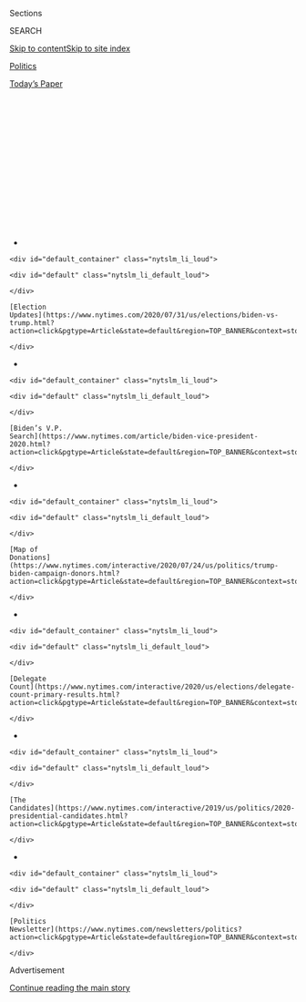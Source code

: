 <div id="app">

<div>

<div>

<div>

<div class="NYTAppHideMasthead css-1q2w90k e1suatyy0">

<div class="section css-ui9rw0 e1suatyy2">

<div class="css-eph4ug er09x8g0">

<div class="css-6n7j50">

</div>

<span class="css-1dv1kvn">Sections</span>

<div class="css-10488qs">

<span class="css-1dv1kvn">SEARCH</span>

</div>

[Skip to content](#site-content)[Skip to site
index](#site-index)

</div>

<div id="masthead-section-label" class="css-1wr3we4 eaxe0e00">

[Politics](https://www.nytimes.com/section/politics)

</div>

<div class="css-10698na e1huz5gh0">

</div>

</div>

<div id="masthead-bar-one" class="section hasLinks css-15hmgas e1csuq9d3">

<div class="css-uqyvli e1csuq9d0">

</div>

<div class="css-1uqjmks e1csuq9d1">

</div>

<div class="css-9e9ivx">

[](https://myaccount.nytimes.com/auth/login?response_type=cookie&client_id=vi)

</div>

<div class="css-1bvtpon e1csuq9d2">

[Today’s
Paper](https://www.nytimes.com/section/todayspaper)

</div>

</div>

</div>

</div>

<div data-aria-hidden="false">

<div id="site-content" data-role="main">

<div>

<div class="css-1aor85t" style="opacity:0.000000001;z-index:-1;visibility:hidden">

<div class="css-1hqnpie">

<div class="css-epjblv">

<span class="css-17xtcya">[Politics](/section/politics)</span><span class="css-x15j1o">|</span><span class="css-fwqvlz">How
the Republican Convention Created Money Woes in Two
Cities</span>

</div>

<div class="css-k008qs">

<div class="css-1iwv8en">

<span class="css-18z7m18"></span>

<div>

</div>

</div>

<span class="css-1n6z4y">https://nyti.ms/38Ct21P</span>

<div class="css-1705lsu">

<div class="css-4xjgmj">

<div class="css-4skfbu" data-role="toolbar" data-aria-label="Social Media Share buttons, Save button, and Comments Panel with current comment count" data-testid="share-tools">

  - 
  - 
  - 
  - 
    
    <div class="css-6n7j50">
    
    </div>

  - 
  - 

</div>

</div>

</div>

</div>

</div>

</div>

<div id="NYT_TOP_BANNER_REGION" class="css-13pd83m">

<div>

<div id="styln-elections-notifications-menu" class="section interactive-content interactive-size-medium css-1edisqu">

<div class="css-17ih8de interactive-body">

<div class="nytslm_innerContainer" data-aria-live="polite">

<div class="nytslm_title">

</div>

  - 
    
    <div id="default_container" class="nytslm_li_loud">
    
    <div id="default" class="nytslm_li_default_loud">
    
    </div>
    
    [Election
    Updates](https://www.nytimes.com/2020/07/31/us/elections/biden-vs-trump.html?action=click&pgtype=Article&state=default&region=TOP_BANNER&context=storylines_menu)
    
    </div>

  - 
    
    <div id="default_container" class="nytslm_li_loud">
    
    <div id="default" class="nytslm_li_default_loud">
    
    </div>
    
    [Biden’s V.P.
    Search](https://www.nytimes.com/article/biden-vice-president-2020.html?action=click&pgtype=Article&state=default&region=TOP_BANNER&context=storylines_menu)
    
    </div>

  - 
    
    <div id="default_container" class="nytslm_li_loud">
    
    <div id="default" class="nytslm_li_default_loud">
    
    </div>
    
    [Map of
    Donations](https://www.nytimes.com/interactive/2020/07/24/us/politics/trump-biden-campaign-donors.html?action=click&pgtype=Article&state=default&region=TOP_BANNER&context=storylines_menu)
    
    </div>

  - 
    
    <div id="default_container" class="nytslm_li_loud">
    
    <div id="default" class="nytslm_li_default_loud">
    
    </div>
    
    [Delegate
    Count](https://www.nytimes.com/interactive/2020/us/elections/delegate-count-primary-results.html?action=click&pgtype=Article&state=default&region=TOP_BANNER&context=storylines_menu)
    
    </div>

  - 
    
    <div id="default_container" class="nytslm_li_loud">
    
    <div id="default" class="nytslm_li_default_loud">
    
    </div>
    
    [The
    Candidates](https://www.nytimes.com/interactive/2019/us/politics/2020-presidential-candidates.html?action=click&pgtype=Article&state=default&region=TOP_BANNER&context=storylines_menu)
    
    </div>

  - 
    
    <div id="default_container" class="nytslm_li_loud">
    
    <div id="default" class="nytslm_li_default_loud">
    
    </div>
    
    [Politics
    Newsletter](https://www.nytimes.com/newsletters/politics?action=click&pgtype=Article&state=default&region=TOP_BANNER&context=storylines_menu)
    
    </div>

</div>

</div>

</div>

</div>

</div>

<div id="top-wrapper" class="css-1sy8kpn">

<div id="top-slug" class="css-l9onyx">

Advertisement

</div>

[Continue reading the main
story](#after-top)

<div class="ad top-wrapper" style="text-align:center;height:100%;display:block;min-height:250px">

<div id="top" class="place-ad" data-position="top" data-size-key="top">

</div>

</div>

<div id="after-top">

</div>

</div>

<div>

<div id="sponsor-wrapper" class="css-1hyfx7x">

<div id="sponsor-slug" class="css-19vbshk">

Supported by

</div>

[Continue reading the main
story](#after-sponsor)

<div id="sponsor" class="ad sponsor-wrapper" style="text-align:center;height:100%;display:block">

</div>

<div id="after-sponsor">

</div>

</div>

<div class="css-186x18t">

</div>

<div class="css-1vkm6nb ehdk2mb0">

# How the Republican Convention Created Money Woes in Two Cities

</div>

Donors are wondering why they gave to a Charlotte event that has mostly
been scrapped. And Jacksonville fund-raisers find money is on hold
because of concerns about the surge in virus cases.

<div class="css-79elbk" data-testid="photoviewer-wrapper">

<div class="css-z3e15g" data-testid="photoviewer-wrapper-hidden">

</div>

<div class="css-1a48zt4 ehw59r15" data-testid="photoviewer-children">

![<span class="css-16f3y1r e13ogyst0" data-aria-hidden="true">Supporters
of President Trump in Jacksonville, Fla., last month. Organizers are
finding that raising money to stage the Republican convention there in
August is a “tough sell” because of the
coronavirus.</span><span class="css-cnj6d5 e1z0qqy90" itemprop="copyrightHolder"><span class="css-1ly73wi e1tej78p0">Credit...</span><span><span>Will
Dickey/The Florida Times-Union, via Associated
Press</span></span></span>](https://static01.nyt.com/images/2020/06/26/us/politics/00gop-convention/merlin_173533566_2bf1e95a-b1a0-47c4-8afc-6785786e7711-articleLarge.jpg?quality=75&auto=webp&disable=upscale)

</div>

</div>

<div class="css-18e8msd">

<div class="css-otjvjh epjyd6m0">

<div class="css-nmf14i ey68jwv0" data-aria-hidden="true">

[![Annie
Karni](https://static01.nyt.com/images/2019/02/05/multimedia/author-annie-karni/author-annie-karni-thumbLarge.png
"Annie Karni")](https://www.nytimes.com/by/annie-karni)[![Rebecca R.
Ruiz](https://static01.nyt.com/images/2018/06/12/multimedia/author-rebecca-r-ruiz/author-rebecca-r-ruiz-thumbLarge.png
"Rebecca R. Ruiz")](https://www.nytimes.com/by/rebecca-r-ruiz)[![Kenneth
P.
Vogel](https://static01.nyt.com/images/2018/02/20/multimedia/author-kenneth-p-vogel/author-kenneth-p-vogel-thumbLarge-v3.png
"Kenneth P. Vogel")](https://www.nytimes.com/by/kenneth-p-vogel)

</div>

<div class="css-1baulvz">

By [<span class="css-1baulvz" itemprop="name">Annie
Karni</span>](https://www.nytimes.com/by/annie-karni),
[<span class="css-1baulvz" itemprop="name">Rebecca R.
Ruiz</span>](https://www.nytimes.com/by/rebecca-r-ruiz) and
[<span class="css-1baulvz last-byline" itemprop="name">Kenneth P.
Vogel</span>](https://www.nytimes.com/by/kenneth-p-vogel)

</div>

</div>

  - 
    
    <div class="css-ld3wwf e16638kd2">
    
    Published July 4, 2020Updated July 23,
    2020
    
    </div>

  - 
    
    <div class="css-4xjgmj">
    
    <div class="css-pvvomx" data-role="toolbar" data-aria-label="Social Media Share buttons, Save button, and Comments Panel with current comment count" data-testid="share-tools">
    
      - 
      - 
      - 
      - 
        
        <div class="css-6n7j50">
        
        </div>
    
      - 
      - 
    
    </div>
    
    </div>

</div>

</div>

<div class="section meteredContent css-1r7ky0e" name="articleBody" itemprop="articleBody">

<div class="css-1fanzo5 StoryBodyCompanionColumn">

<div class="css-53u6y8">

*\[****Update****:* [*Trump abruptly cancels Republican Convention in
Jacksonville*](https://www.nytimes.com/2020/07/23/us/politics/jacksonville-rnc.html)*.\]*

WASHINGTON — The abrupt uprooting of the [Republican National
Convention](https://www.nytimes.com/2020/07/14/us/politics/republican-convention-jacksonville-virus-outdoors.html)
from Charlotte to Jacksonville has created a tangled financial
predicament for party officials as they effectively try to pay for two
big events instead of one.

Tens of millions of dollars have already been spent in a city that will
now host little more than a G.O.P. business meeting, and donors are wary
of opening their wallets again to bankroll a Jacksonville gathering
thrown into uncertainty by a surge in coronavirus cases.

Organizers are trying to assuage vexed Republicans who collectively gave
millions of dollars for a Charlotte event that has mostly been scrapped.
The host committee there has spent virtually all of the $38 million it
raised before the convention was moved, leaving almost nothing to return
to donors, or to pass on to the new host city.

In Jacksonville, fund-raisers are describing the process as the most
difficult they have ever confronted: Florida has been setting daily
records for new virus cases, freezing money as donors wait and worry
about the safety risks of the pandemic.

</div>

</div>

<div class="css-1fanzo5 StoryBodyCompanionColumn">

<div class="css-53u6y8">

“I don’t want to encourage people getting sick,” said Stanley S.
Hubbard, a Minnesota billionaire who has donated more than $2 million to
help Republicans, including President Trump, since the beginning of the
2016 election.

Mr. Hubbard, who donated $25,000 to the R.N.C.’s convention account in
2018, is hesitant to give to the Jacksonville host committee because he
thinks it is ill advised to hold the convention in the midst of a
pandemic. “Unless this thing goes away, I think it’s a bad choice,” he
said.

The threat of the virus and the complicated financial entanglements are
just the latest problems to beset an event that Mr. Trump upended last
month, after [concluding that Charlotte could not
guarantee](https://www.nytimes.com/2020/06/10/us/politics/republican-national-convention-jacksonville-florida.html)the
celebratory coronation he covets. The sudden acrimonious split with
Charlotte — and the scramble in Jacksonville to organize in weeks an
event that typically takes years — has produced mounting confusion about
what the convention will look like and who will pay to help stage it.

Organizers are not holding their breath for generous contributions from
big donors, like Sheldon Adelson, the billionaire casino owner, who has
given to host committees in the past but has not indicated he plans to
support the Jacksonville event. Instead, they are working down long
lists of donors who might be willing to give smaller amounts.

But the virus has proved a debilitating impediment for Jacksonville.
Florida had recorded almost 180,000 total coronavirus cases through
Friday, but[the surge in the last month has been
dramatic](https://www.nytimes.com/interactive/2020/us/florida-coronavirus-cases.html).
After reporting 667 new cases on June 1, the state has had more than
5,000 every day since June 24, including more than 10,000 on Thursday.
Hospitals across the state have started to sound the alarm about
becoming overburdened.

</div>

</div>

<div class="css-1fanzo5 StoryBodyCompanionColumn">

<div class="css-53u6y8">

Mr. Trump shunned Charlotte because North Carolina’s Democratic
governor, Roy Cooper, would not promise to forgo safety measures like
distancing and mask-wearing. In Florida, lawmakers had seemed intent on
offering him as unfettered a convention as possible, though in recent
days the city of Jacksonville [began
requiring](https://www.nytimes.com/2020/06/29/us/politics/rnc-masks-convention.html)
masks in indoor public settings, a stipulation that will presumably
apply at the
convention.

<div id="NYT_MAIN_CONTENT_1_REGION" class="css-9tf9ac">

<div>

<div id="styln-nfldraft-updates-block" class="section interactive-content interactive-size-medium css-1ftcdic">

<div class="css-17ih8de interactive-body">

<div id="styln-briefing-block" data-asset-id="">

<div class="briefing-block-header-section">

# [Latest Updates: 2020 Election](https://www.nytimes.com/2020/07/31/us/elections/biden-vs-trump.html?action=click&pgtype=Article&state=default&region=MAIN_CONTENT_1&context=storylines_live_updates)

<div class="briefing-block-ts">

Updated 2020-08-01T01:26:45.732Z

</div>

</div>

  - [Kamala Harris, a top vice-presidential contender, confronts double
    standards.](https://www.nytimes.com/2020/07/31/us/elections/biden-vs-trump.html?action=click&pgtype=Article&state=default&region=MAIN_CONTENT_1&context=storylines_live_updates#link-29fdff45)
  - [Karen Bass and Susan Rice are rising on Biden’s vice-presidential
    shortlist.](https://www.nytimes.com/2020/07/31/us/elections/biden-vs-trump.html?action=click&pgtype=Article&state=default&region=MAIN_CONTENT_1&context=storylines_live_updates#link-13ec3d9c)
  - [Trump says Russian bounties to kill U.S. troops ‘never took
    place.’](https://www.nytimes.com/2020/07/31/us/elections/biden-vs-trump.html?action=click&pgtype=Article&state=default&region=MAIN_CONTENT_1&context=storylines_live_updates#link-49e9a016)

<div class="briefing-block-footer">

<div class="briefing-block-footer-meta">

[See more
updates](https://www.nytimes.com/2020/07/31/us/elections/biden-vs-trump.html?action=click&pgtype=Article&state=default&region=MAIN_CONTENT_1&context=storylines_live_updates)

</div>

</div>

</div>

</div>

</div>

</div>

</div>

Dan Eberhart, a Republican donor who has helped raise money for Mr.
Trump in the past, said the Jacksonville convention was “a tough sell,”
noting that “many donors’ businesses are severely impacted by the virus
and large corporations have pulled in their horns on spending.”

Mr. Eberhart is planning to attend the convention, and said he had been
approached by the Jacksonville host committee about donating, but hasn’t
decided whether to do so. “There are so many variables right now,” he
said.

By the time [Mr. Trump decided to move the
convention](https://www.nytimes.com/2020/06/06/us/politics/republican-convention-charlotte-2020.html),
almost all of the money raised by the Charlotte host committee had been
spent on things like salaries, insurance, prepayments on contracts, and
other expenses.

“It’s certainly a challenge,” said Edward E. Burr, a real estate
developer and member of the Jacksonville host committee.

Mr. Burr said it was still far from clear exactly what the final run of
show will look like, or how many people will attend Mr. Trump’s
renominating speech, which is scheduled for Aug. 27. Even some members
of the host committee in Jacksonville are privately wondering if the
city and the R.N.C. have a Plan B — actually, a Plan C — as they watch
the number of coronavirus cases in their state rise.

</div>

</div>

<div class="css-1fanzo5 StoryBodyCompanionColumn">

<div class="css-53u6y8">

“This path is a twisty path,” Mr. Burr said. “A lot of things continue
to change.”

“I’ve got plenty of friends who said this is a bad thing to do,” he
added, “but we are doing it.”

</div>

</div>

<div class="css-79elbk" data-testid="photoviewer-wrapper">

<div class="css-z3e15g" data-testid="photoviewer-wrapper-hidden">

</div>

<div class="css-1a48zt4 ehw59r15" data-testid="photoviewer-children">

![<span class="css-16f3y1r e13ogyst0" data-aria-hidden="true">The
average economic impact of hosting a convention is about $200 million,
and officials in Jacksonville initially estimated that even a hurried
version of the Republican event would bring in at least half of
that.</span><span class="css-cnj6d5 e1z0qqy90" itemprop="copyrightHolder"><span class="css-1ly73wi e1tej78p0">Credit...</span><span>Malcolm
Jackson for The New York
Times</span></span>](https://static01.nyt.com/images/2020/07/05/us/politics/05gop-convention-print1/04gop-convention2-articleLarge.jpg?quality=75&auto=webp&disable=upscale)

</div>

</div>

<div class="css-1fanzo5 StoryBodyCompanionColumn">

<div class="css-53u6y8">

Ronna McDaniel, chairwoman of the Republican National Committee, which
supervises the convention, said in a statement that her team “will be
providing a safe, first-rate experience for convention goers, and we
have a highly-skilled team working around the clock to make that
happen.”

And Republican officials compared the mad cash dash to a special
election, when a condensed time frame creates anxiety, but ultimately
the money comes through.

Brian Ballard, the top Republican lobbyist in Florida and one of the
party’s major fund-raisers, has been leading the fund-raising operation,
along with Katie Walsh, an adviser to the R.N.C. who also helped oversee
fund-raising for Charlotte, and Jeff Miller, a leading fund-raiser for
Mr. Trump’s re-election campaign.

Big corporate donors who typically make $1 million contributions do so
because they want to capitalize on social and branding opportunities at
an event that draws lawmakers, lobbyists and business leaders. But right
now, it’s not clear to them what the Jacksonville proceedings will look
like.

As they start from scratch, fund-raisers are also being delicate about
asking Charlotte donors to give again for the Jacksonville run. In an
effort to smooth over raw feelings, donors who have already contributed
will be able to use any of the perks that came with their donations —
like V.I.P. access and reserved hotel rooms — in Jacksonville.

“There’s deep frustration,” said Tariq Bokhari, a Republican City
Council member in Charlotte, describing exasperation among prominent
local donors. “There are people who’ve put hundreds of thousands if not
millions into this. They care that their investment comes to fruition,
that our city hosts a major convention and our businesses and
hospitality workers get the benefits.”

</div>

</div>

<div class="css-1fanzo5 StoryBodyCompanionColumn">

<div class="css-53u6y8">

Organizers in Jacksonville are expecting — hoping — that 15,000 people
attend, enough to fill the VyStar Veterans Memorial Arena, which cost
about $150,000 for the week (a fraction of the cost of the arena in
Charlotte). Still, many delegates remain noncommittal about attending,
potentially diminishing the economic boost Jacksonville was counting on.

Perhaps taking that into account — and working on a far tighter
timetable — Jacksonville organizers have expressed more modest
fund-raising goals, aspiring to raise a fraction of the $70 million
Charlotte officials aimed for.

The Democratic National Convention, scheduled for mid-August in
Milwaukee, has already scaled back its ambitions: Organizers have
[relocated](https://www.nytimes.com/2020/06/24/us/politics/democratic-convention-milwaukee-coronavirus.html)
the event to a smaller venue, and state delegations have been urged not
to travel in light of the virus.

In 2016, organizers of the Republican convention in Cleveland spent more
than $1 million on national fund-raising consultants as they sought to
hit their donation goals; they wound up raising about $60 million.

“It was all based on the contract signed two years out that we had spent
months negotiating, and months before that understanding what the
obligation would be for Cleveland,” said David Gilbert, who organized
the 2016 Republican
gathering.

</div>

</div>

<div class="css-79elbk" data-testid="photoviewer-wrapper">

<div class="css-z3e15g" data-testid="photoviewer-wrapper-hidden">

</div>

<div class="css-1a48zt4 ehw59r15" data-testid="photoviewer-children">

<div class="css-1xdhyk6 erfvjey0">

<span class="css-1ly73wi e1tej78p0">Image</span>

<div class="css-zjzyr8">

<div data-testid="lazyimage-container" style="height:257.77777777777777px">

</div>

</div>

</div>

<span class="css-16f3y1r e13ogyst0" data-aria-hidden="true">Mr. Trump
shunned Charlotte because North Carolina’s Democratic governor, Roy
Cooper, would not promise to forgo safety measures like distancing and
mask-wearing.</span><span class="css-cnj6d5 e1z0qqy90" itemprop="copyrightHolder"><span class="css-1ly73wi e1tej78p0">Credit...</span><span>Streeter
Lecka/Getty Images</span></span>

</div>

</div>

<div class="css-1fanzo5 StoryBodyCompanionColumn">

<div class="css-53u6y8">

Some Republican donors said that, like Mr. Trump, they blamed Mr.
Cooper, North Carolina’s governor, for foiling the plans for Charlotte.

</div>

</div>

<div class="css-1fanzo5 StoryBodyCompanionColumn">

<div class="css-53u6y8">

“You see the convention go to another state and you know they’re going
to reap the benefits, and we desperately needed that,” said Elaine
Wordsworth, whose husband, Steve Wordsworth, is a North Carolina
businessman who has donated generously to Mr. Trump’s re-election fund.

Indeed, when Jacksonville was selected as the host city for the
convention in June, the news was seen by leaders there as a huge
financial shot in the arm for a second-tier city that would never have
been considered for such a role under normal circumstances. The average
economic impact of hosting a convention for the local economy is about
$200 million, and officials in Jacksonville initially estimated that
even a hurried version of the Republican event would bring in at least
half of that.

But now, many of the people involved in the process in Jacksonville are
beginning to feel like the dog that caught the car. About 58 percent of
registered voters in Duval County, which encompasses Jacksonville, say
they are opposed to the city hosting the mass gathering, [according to a
new poll from the University of North
Florida](https://www.unf.edu/uploadedFiles/aa/coas/porl/JaxSpeaks0620.pdf),
which also showed that 71 percent of voters said they were at least
somewhat concerned about transmission of coronavirus.

For Republican officials, untangling the financial knot from the
Charlotte convention remains a work in progress. Given the contracts
that had been signed and the many parties around the table — including
the local host committee, the R.N.C. and the city itself, among others —
concerns about potential legal action have figured into managing the
fallout, several people connected to the process said.

Patrick Baker, Charlotte’s city attorney, said in an interview that the
city itself had spent roughly $14 million preparing for the convention.
Much of that went toward insurance and security costs, he said, and the
city expected to be reimbursed in full through a federal grant from the
Justice Department.

“The focus of the City Council has been to make sure, at a minimum, that
we’re made whole and not left holding the bag,” Mr. Baker said.

The Charlotte program has been scaled back to the bare minimum. Only the
168 national committeemen are expected to visit Charlotte. While there,
they will attend meetings at one hotel and then take a bus together to
the airport, where they will board a chartered plane and fly to
Jacksonville for the remainder of the convention, according to someone
briefed on the plans.

</div>

</div>

<div class="css-1fanzo5 StoryBodyCompanionColumn">

<div class="css-53u6y8">

It’s not clear that Charlotte has gotten the message that the party has
fully moved to Jacksonville. The web address
[2020venues.com](http://2020venues.com/) still reflects a full Charlotte
program, referring visitors to an array of destinations and assisting
them with details for booking.

“The economic benefit that comes with all the visitor spending,
obviously we’re not going to get that, but with the virus we weren’t
going to get it anyway,” Mr. Baker said. “I’m glad it’s not my job to
put on a
convention.”

</div>

</div>

<div>

</div>

</div>

<div>

</div>

<div>

</div>

<div id="NYT_BELOW_MAIN_CONTENT_REGION">

<div>

<div id="STLYN_guide_v1_STYLN_guide_a" class="section css-l08pwh interactive-content interactive-size-medium">

<div class="css-17ih8de interactive-body">

<div class="g-story g-freebird g-max-limit" data-preview-slug="styln-scroll-guide">

</div>

<div id="g-electionguide-id" class="g-electionguide">

<div class="g-electionguide-container">

<div class="g-electionguide-wrapper">

<div class="g-electionguide-logo">

</div>

# Our 2020 Election Guide

Updated July 31, 2020

  - 
    
    -----
    
    ## The Latest
    
      - President Trump’s assault on the Postal Service is intersecting
        with his attacks on mail-in voting. [Voting rights groups say it
        is a recipe for
        disaster.](https://www.nytimes.com/2020/07/31/us/politics/trump-usps-mail-delays.html?action=click&pgtype=Article&state=default&region=BELOW_MAIN_CONTENT&context=storylines_guide)

  - 
    
    -----
    
    ## Biden’s V.P. Search
    
      - [Here are 13
        women](https://www.nytimes.com/article/biden-vice-president-2020.html?action=click&pgtype=Article&state=default&region=BELOW_MAIN_CONTENT&context=storylines_guide)
        who have been under consideration to be Joe Biden’s running
        mate, and why each might be chosen — and might not be.

  - 
    
    -----
    
    ## Keep Up With Our Coverage
    
      - Get an
        [email](https://www.nytimes.com/newsletters/politics?action=click&pgtype=Article&state=default&region=BELOW_MAIN_CONTENT&context=storylines_guide)
        recapping the day’s news
    
    <!-- end list -->
    
      - Download our mobile app on
        [iOS](https://apps.apple.com/us/app/nytimes/id284862083?ls=1&mat_click_id=5c79ae7455014fd1bd66b5610c05b8f2-20191112-16948&referrer=mat_click_id%3D5c79ae7455014fd1bd66b5610c05b8f2-20191112-16948%26link_click_id%3D722930677036718082)
        and
        [Android](http://a.localytics.com/android?id=com.nytimes.android&referrer=utm_source%3Dother_nyt_mobile_web%26utm_medium%3DWeb%2520page%26utm_term%3DGeneral%2520Mobile%2520Page%26utm_campaign%3DNYT%2520Mobile%2520General%2520Page)
        and turn on Breaking News and Politics alerts

</div>

</div>

</div>

</div>

</div>

</div>

</div>

<div>

</div>

<div>

<div id="bottom-wrapper" class="css-1ede5it">

<div id="bottom-slug" class="css-l9onyx">

Advertisement

</div>

[Continue reading the main
story](#after-bottom)

<div id="bottom" class="ad bottom-wrapper" style="text-align:center;height:100%;display:block;min-height:90px">

</div>

<div id="after-bottom">

</div>

</div>

</div>

</div>

</div>

## Site Index

<div>

</div>

## Site Information Navigation

  - [© <span>2020</span> <span>The New York Times
    Company</span>](https://help.nytimes.com/hc/en-us/articles/115014792127-Copyright-notice)

<!-- end list -->

  - [NYTCo](https://www.nytco.com/)
  - [Contact
    Us](https://help.nytimes.com/hc/en-us/articles/115015385887-Contact-Us)
  - [Work with us](https://www.nytco.com/careers/)
  - [Advertise](https://nytmediakit.com/)
  - [T Brand Studio](http://www.tbrandstudio.com/)
  - [Your Ad
    Choices](https://www.nytimes.com/privacy/cookie-policy#how-do-i-manage-trackers)
  - [Privacy](https://www.nytimes.com/privacy)
  - [Terms of
    Service](https://help.nytimes.com/hc/en-us/articles/115014893428-Terms-of-service)
  - [Terms of
    Sale](https://help.nytimes.com/hc/en-us/articles/115014893968-Terms-of-sale)
  - [Site
    Map](https://spiderbites.nytimes.com)
  - [Help](https://help.nytimes.com/hc/en-us)
  - [Subscriptions](https://www.nytimes.com/subscription?campaignId=37WXW)

</div>

</div>

</div>

</div>
